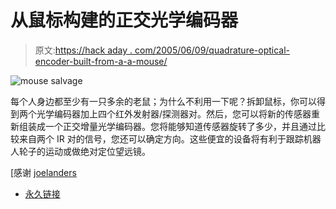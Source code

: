# 从鼠标构建的正交光学编码器

> 原文:[https://hack aday . com/2005/06/09/quadrature-optical-encoder-built-from-a-a-mouse/](https://hackaday.com/2005/06/09/quadrature-optical-encoder-built-from-a-mouse/)

![mouse salvage](../Images/c7b629acc83ffcb01cfc5a1aed54c9fd.png)

每个人身边都至少有一只多余的老鼠；为什么不利用一下呢？拆卸鼠标，你可以得到两个光学编码器加上四个红外发射器/探测器对。然后，您可以将新的传感器重新组装成一个正交增量光学编码器。您将能够知道传感器旋转了多少，并且通过比较来自两个 IR 对的信号，您还可以确定方向。这些便宜的设备将有利于跟踪机器人轮子的运动或做绝对定位望远镜。

[感谢 [joelanders](http://www.joelanders.net)

*   [永久链接](http://www.boondog.com/%5Ctutorials%5Cmouse%5CmouseHack.htm)